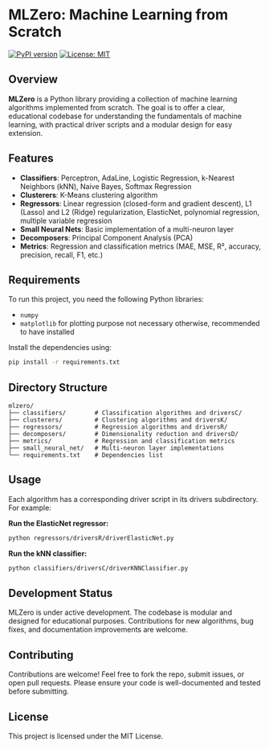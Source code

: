 # MLZero: Machine Learning from Scratch

[![PyPI version](https://badge.fury.io/py/mlzero.svg)](https://pypi.org/project/mlzero/)
[![License: MIT](https://img.shields.io/badge/License-MIT-yellow.svg)](https://opensource.org/licenses/MIT)

## Overview

**MLZero** is a Python library providing a collection of machine learning algorithms implemented from scratch. The goal is to offer a clear, educational codebase for understanding the fundamentals of machine learning, with practical driver scripts and a modular design for easy extension.

## Features

- **Classifiers**: Perceptron, AdaLine, Logistic Regression, k-Nearest Neighbors (kNN), Naive Bayes, Softmax Regression
- **Clusterers**: K-Means clustering algorithm
- **Regressors**: Linear regression (closed-form and gradient descent), L1 (Lasso) and L2 (Ridge) regularization, ElasticNet, polynomial regression, multiple variable regression
- **Small Neural Nets**: Basic implementation of a multi-neuron layer
- **Decomposers**: Principal Component Analysis (PCA)
- **Metrics**: Regression and classification metrics (MAE, MSE, R², accuracy, precision, recall, F1, etc.)

## Requirements

To run this project, you need the following Python libraries:

- `numpy`
- `matplotlib` for plotting purpose not necessary otherwise, recommended to have installed

Install the dependencies using:

```bash
pip install -r requirements.txt
```

## Directory Structure

```
mlzero/
├── classifiers/        # Classification algorithms and driversC/
├── clusterers/         # Clustering algorithms and driversK/
├── regressors/         # Regression algorithms and driversR/
├── decomposers/        # Dimensionality reduction and driversD/
├── metrics/            # Regression and classification metrics
├── small_neural_net/   # Multi-neuron layer implementations
└── requirements.txt    # Dependencies list
```

## Usage

Each algorithm has a corresponding driver script in its drivers subdirectory. For example:

**Run the ElasticNet regressor:**

```bash
python regressors/driversR/driverElasticNet.py
```

**Run the kNN classifier:**

```bash
python classifiers/driversC/driverKNNClassifier.py
```

## Development Status

MLZero is under active development. The codebase is modular and designed for educational purposes. Contributions for new algorithms, bug fixes, and documentation improvements are welcome.

## Contributing

Contributions are welcome! Feel free to fork the repo, submit issues, or open pull requests. Please ensure your code is well-documented and tested before submitting.

## License

This project is licensed under the MIT License.
